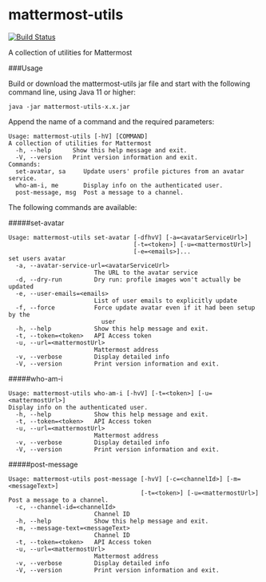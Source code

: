 # mattermost-utils
[![Build Status](https://dev.azure.com/binjr/Misc/_apis/build/status/fthevenet.mattermost-utils?branchName=master)](https://dev.azure.com/binjr/Misc/_build/latest?definitionId=7&branchName=master)

A collection of utilities for Mattermost

###Usage

Build or download the mattermost-utils jar file and start with the following command line, using Java 11 or higher:
```
java -jar mattermost-utils-x.x.jar
```

Append the name of a command and the required parameters:

```
Usage: mattermost-utils [-hV] [COMMAND]
A collection of utilities for Mattermost
  -h, --help      Show this help message and exit.
  -V, --version   Print version information and exit.
Commands:
  set-avatar, sa     Update users' profile pictures from an avatar service.
  who-am-i, me       Display info on the authenticated user.
  post-message, msg  Post a message to a channel.
```

The following commands are available:

#####set-avatar
```
Usage: mattermost-utils set-avatar [-dfhvV] [-a=<avatarServiceUrl>]
                                   [-t=<token>] [-u=<mattermostUrl>]
                                   [-e=<emails>]...
set users avatar
  -a, --avatar-service-url=<avatarServiceUrl>
                        The URL to the avatar service
  -d, --dry-run         Dry run: profile images won't actually be updated
  -e, --user-emails=<emails>
                        List of user emails to explicitly update
  -f, --force           Force update avatar even if it had been setup by the
                          user
  -h, --help            Show this help message and exit.
  -t, --token=<token>   API Access token
  -u, --url=<mattermostUrl>
                        Mattermost address
  -v, --verbose         Display detailed info
  -V, --version         Print version information and exit.
```

#####who-am-i
```
Usage: mattermost-utils who-am-i [-hvV] [-t=<token>] [-u=<mattermostUrl>]
Display info on the authenticated user.
  -h, --help            Show this help message and exit.
  -t, --token=<token>   API Access token
  -u, --url=<mattermostUrl>
                        Mattermost address
  -v, --verbose         Display detailed info
  -V, --version         Print version information and exit.
```

#####post-message
```
Usage: mattermost-utils post-message [-hvV] [-c=<channelId>] [-m=<messageText>]
                                     [-t=<token>] [-u=<mattermostUrl>]
Post a message to a channel.
  -c, --channel-id=<channelId>
                        Channel ID
  -h, --help            Show this help message and exit.
  -m, --message-text=<messageText>
                        Channel ID
  -t, --token=<token>   API Access token
  -u, --url=<mattermostUrl>
                        Mattermost address
  -v, --verbose         Display detailed info
  -V, --version         Print version information and exit.
```
